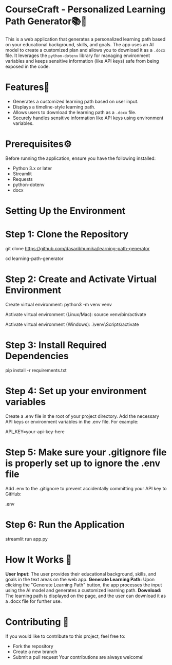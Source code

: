 # CourseCraft - Personalized Learning Path Generator📚🚀

This is a web application that generates a personalized learning path based on your educational background, skills, and goals. The app uses an AI model to create a customized plan and allows you to download it as a `.docx` file. It leverages the `python-dotenv` library for managing environment variables and keeps sensitive information (like API keys) safe from being exposed in the code.

# Features🌟
- Generates a customized learning path based on user input.
- Displays a timeline-style learning path.
- Allows users to download the learning path as a `.docx` file.
- Securely handles sensitive information like API keys using environment variables.

# Prerequisites⚙️

Before running the application, ensure you have the following installed:
- Python 3.x or later
- Streamlit
- Requests
- python-dotenv
- docx

# Setting Up the Environment 
# Step 1: Clone the Repository
git clone https://github.com/dasaribhumika/learning-path-generator

cd learning-path-generator

# Step 2: Create and Activate Virtual Environment
Create virtual environment:
python3 -m venv venv

Activate virtual environment (Linux/Mac):
source venv/bin/activate

Activate virtual environment (Windows):
.\venv\Scripts\activate

# Step 3: Install Required Dependencies
pip install -r requirements.txt

# Step 4: Set up your environment variables
Create a .env file in the root of your project directory.
Add the necessary API keys or environment variables in the .env file. For example:

API_KEY=your-api-key-here


# Step 5: Make sure your .gitignore file is properly set up to ignore the .env file
Add .env to the .gitignore to prevent accidentally committing your API key to GitHub:

.env

# Step 6: Run the Application
streamlit run app.py

# How It Works 🤖
**User Input:** The user provides their educational background, skills, and goals in the text areas on the web app.
**Generate Learning Path:** Upon clicking the "Generate Learning Path" button, the app processes the input using the AI model and generates a customized learning path.
**Download:** The learning path is displayed on the page, and the user can download it as a .docx file for further use.

# Contributing 🤝
If you would like to contribute to this project, feel free to:
- Fork the repository
- Create a new branch
- Submit a pull request
Your contributions are always welcome!
